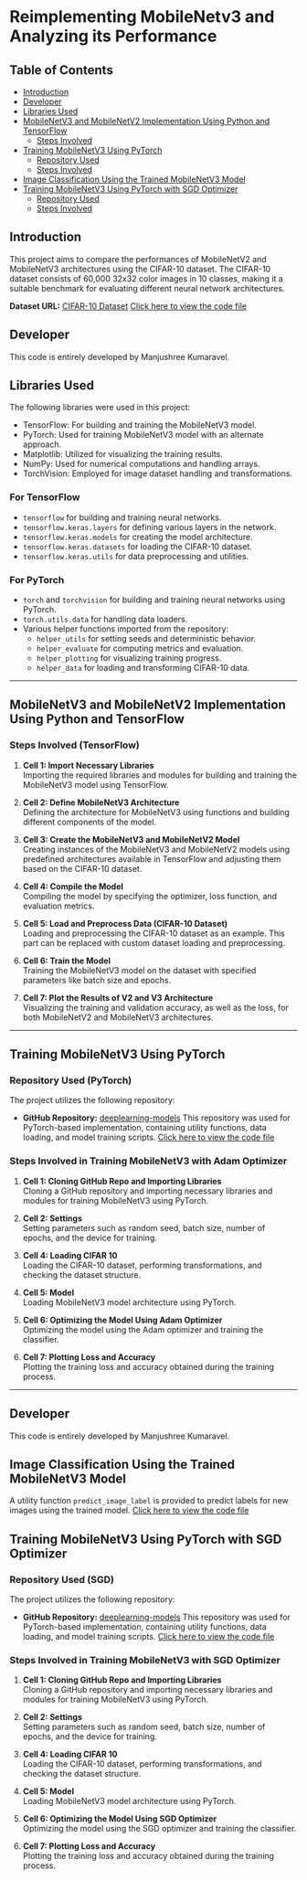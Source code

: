 # Reimplementing MobileNetv3 and Analyzing its Performance

## Table of Contents
- [Introduction](#introduction)
- [Developer](#developer)
- [Libraries Used](#libraries-used)
- [MobileNetV3 and MobileNetV2 Implementation Using Python and TensorFlow](#mobilenetv3-and-mobilenetv2-implementation-using-python-and-tensorflow)
  - [Steps Involved](#steps-involved-tensorflow)
- [Training MobileNetV3 Using PyTorch](#training-mobilenetv3-using-pytorch)
  - [Repository Used](#repository-used-pytorch)
  - [Steps Involved](#steps-involved-pytorch)
- [Image Classification Using the Trained MobileNetV3 Model](#image-classification-using-the-trained-mobilenetv3-model)
- [Training MobileNetV3 Using PyTorch with SGD Optimizer](#training-mobilenetv3-using-pytorch-with-sgd-optimizer)
  - [Repository Used](#repository-used-sgd)
  - [Steps Involved](#steps-involved-sgd)


## Introduction
This project aims to compare the performances of MobileNetV2 and MobileNetV3 architectures using the CIFAR-10 dataset. The CIFAR-10 dataset consists of 60,000 32x32 color images in 10 classes, making it a suitable benchmark for evaluating different neural network architectures.

**Dataset URL:** [CIFAR-10 Dataset](https://www.cs.toronto.edu/~kriz/cifar.html)
[Click here to view the code file](https://github.com/ManjuDGRT/AI_Final/blob/main/MobileNetV3_and_MobileNetV2_Implementation_Using_Python_and_TensorFlow.ipynb)


## Developer
This code is entirely developed by Manjushree Kumaravel.

## Libraries Used
The following libraries were used in this project:
- TensorFlow: For building and training the MobileNetV3 model.
- PyTorch: Used for training MobileNetV3 model with an alternate approach.
- Matplotlib: Utilized for visualizing the training results.
- NumPy: Used for numerical computations and handling arrays.
- TorchVision: Employed for image dataset handling and transformations.

### For TensorFlow 
- `tensorflow` for building and training neural networks.
- `tensorflow.keras.layers` for defining various layers in the network.
- `tensorflow.keras.models` for creating the model architecture.
- `tensorflow.keras.datasets` for loading the CIFAR-10 dataset.
- `tensorflow.keras.utils` for data preprocessing and utilities.

### For PyTorch 
- `torch` and `torchvision` for building and training neural networks using PyTorch.
- `torch.utils.data` for handling data loaders.
- Various helper functions imported from the repository:
    - `helper_utils` for setting seeds and deterministic behavior.
    - `helper_evaluate` for computing metrics and evaluation.
    - `helper_plotting` for visualizing training progress.
    - `helper_data` for loading and transforming CIFAR-10 data.

---

## MobileNetV3 and MobileNetV2 Implementation Using Python and TensorFlow
### Steps Involved (TensorFlow)
1. **Cell 1: Import Necessary Libraries**  
   Importing the required libraries and modules for building and training the MobileNetV3 model using TensorFlow.

2. **Cell 2: Define MobileNetV3 Architecture**  
   Defining the architecture for MobileNetV3 using functions and building different components of the model.

3. **Cell 3: Create the MobileNetV3 and MobileNetV2 Model**  
   Creating instances of the MobileNetV3 and MobileNetV2 models using predefined architectures available in TensorFlow and adjusting them based on the CIFAR-10 dataset.

4. **Cell 4: Compile the Model**  
   Compiling the model by specifying the optimizer, loss function, and evaluation metrics.

5. **Cell 5: Load and Preprocess Data (CIFAR-10 Dataset)**  
   Loading and preprocessing the CIFAR-10 dataset as an example. This part can be replaced with custom dataset loading and preprocessing.

6. **Cell 6: Train the Model**  
   Training the MobileNetV3 model on the dataset with specified parameters like batch size and epochs.

7. **Cell 7: Plot the Results of V2 and V3 Architecture**  
   Visualizing the training and validation accuracy, as well as the loss, for both MobileNetV2 and MobileNetV3 architectures.

---

## Training MobileNetV3 Using PyTorch

### Repository Used (PyTorch)
The project utilizes the following repository:
- **GitHub Repository:** [deeplearning-models](https://github.com/rasbt/deeplearning-models)
  This repository was used for PyTorch-based implementation, containing utility functions, data loading, and model training scripts.
[Click here to view the code file](https://github.com/ManjuDGRT/AI_Final/blob/main/Training_MobileNetV3_Adam_optimiser.ipynb)
### Steps Involved in Training MobileNetV3 with Adam Optimizer
1. **Cell 1: Cloning GitHub Repo and Importing Libraries**  
   Cloning a GitHub repository and importing necessary libraries and modules for training MobileNetV3 using PyTorch.

2. **Cell 2: Settings**  
   Setting parameters such as random seed, batch size, number of epochs, and the device for training.

3. **Cell 4: Loading CIFAR 10**  
   Loading the CIFAR-10 dataset, performing transformations, and checking the dataset structure.

4. **Cell 5: Model**  
   Loading MobileNetV3 model architecture using PyTorch.

5. **Cell 6: Optimizing the Model Using Adam Optimizer**  
   Optimizing the model using the Adam optimizer and training the classifier.

6. **Cell 7: Plotting Loss and Accuracy**  
   Plotting the training loss and accuracy obtained during the training process.

---
## Developer
This code is entirely developed by Manjushree Kumaravel.

## Image Classification Using the Trained MobileNetV3 Model

A utility function `predict_image_label` is provided to predict labels for new images using the trained model.
[Click here to view the code file](https://github.com/ManjuDGRT/AI_Final/blob/main/Training_MobileNetV3_Adam_optimiser.ipynb)

## Training MobileNetV3 Using PyTorch with SGD Optimizer

### Repository Used (SGD)
The project utilizes the following repository:
- **GitHub Repository:** [deeplearning-models](https://github.com/rasbt/deeplearning-models)
  This repository was used for PyTorch-based implementation, containing utility functions, data loading, and model training scripts.
[Click here to view the code file](https://github.com/ManjuDGRT/AI_Final/blob/main/Training_MobileNetV3_SGD_optimiser_ipynb)
### Steps Involved in Training MobileNetV3 with SGD Optimizer
1. **Cell 1: Cloning GitHub Repo and Importing Libraries**  
   Cloning a GitHub repository and importing necessary libraries and modules for training MobileNetV3 using PyTorch.

2. **Cell 2: Settings**  
   Setting parameters such as random seed, batch size, number of epochs, and the device for training.

3. **Cell 4: Loading CIFAR 10**  
   Loading the CIFAR-10 dataset, performing transformations, and checking the dataset structure.

4. **Cell 5: Model**  
   Loading MobileNetV3 model architecture using PyTorch.

5. **Cell 6: Optimizing the Model Using SGD Optimizer**  
   Optimizing the model using the SGD optimizer and training the classifier.

6. **Cell 7: Plotting Loss and Accuracy**  
   Plotting the training loss and accuracy obtained during the training process.
